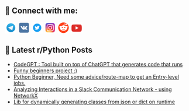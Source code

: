 ## 🔎 Connect with me:
[<img src="https://github.com/bullbesh/bullbesh/blob/main/images/Telegram.png" width="32" height="32" />](https://t.me/bullbesh)
[<img src="https://github.com/bullbesh/bullbesh/blob/main/images/VK.png" width="32" height="32" />](https://vk.com/bullbesh)
[<img src="https://github.com/bullbesh/bullbesh/blob/main/images/Twitter.png" width="32" height="32" />](https://twitter.com/bullbesh1)
[<img src="https://github.com/bullbesh/bullbesh/blob/main/images/Instagram.png" width="32" height="32" />](https://www.instagram.com/bullbesh)
[<img src="https://github.com/bullbesh/bullbesh/blob/main/images/Reddit.png" width="32" height="32" />](https://www.reddit.com/user/bullbesh)
[<img src="https://github.com/bullbesh/bullbesh/blob/main/images/YouTube.png" width="32" height="32" />](https://www.youtube.com/channel/UCtfjRs6uzgq5mfm8S06WTcg)

## 📕 Latest r/Python Posts
<!-- BLOG-POST-LIST:START -->
- [CodeGPT : Tool built on top of ChatGPT that generates code that runs](https://www.reddit.com/r/Python/comments/11re623/codegpt_tool_built_on_top_of_chatgpt_that/)
- [Funny beginners project :&rpar;](https://www.reddit.com/r/Python/comments/11rdbam/funny_beginners_project/)
- [Python Beginner, Need some advice/route-map to get an Entry-level jobs.](https://www.reddit.com/r/Python/comments/11ravf6/python_beginner_need_some_adviceroutemap_to_get/)
- [Analyzing Interactions in a Slack Communication Network - using NetworkX](https://www.reddit.com/r/Python/comments/11ra9vr/analyzing_interactions_in_a_slack_communication/)
- [Lib for dynamically generating classes from json or dict on runtime](https://www.reddit.com/r/Python/comments/11ra0e5/lib_for_dynamically_generating_classes_from_json/)
<!-- BLOG-POST-LIST:END -->
